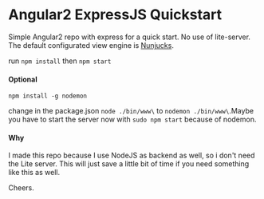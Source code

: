 # Angular2 ExpressJS Quickstart
Simple Angular2 repo with express for a quick start. No use of lite-server.
The default configurated view engine is [Nunjucks](https://mozilla.github.io/nunjucks/).

run `npm install`
then `npm start`

#### Optional

`npm install -g nodemon`

change in the package.json `node ./bin/www\` to `nodemon ./bin/www\`.Maybe you have to start the server now with `sudo npm start` because of nodemon.

#### Why

I made this repo because I use NodeJS as backend as well, so i don't need the Lite server. This will just save a little bit of time if you need something like this as well. 

Cheers.